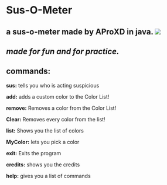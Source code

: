 # Sus-O-Meter
a sus-o-meter made by AProXD in java.
![](susometer.png)
---
_made for fun and for practice._
---
## commands:
**sus:** tells you who is acting suspicious

**add:** adds a custom color to the Color List!

**remove:** Removes a color from the Color List!

**Clear:** Removes every color from the list!

**list:** Shows you the list of colors

**MyColor:** lets you pick a color

**exit:** Exits the program

**credits:** shows you the credits

**help:** gives you a list of commands
